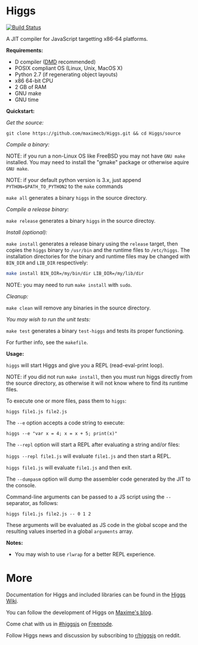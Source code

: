 Higgs
=====

[![Build Status](https://travis-ci.org/maximecb/Higgs.png?branch=master)](https://travis-ci.org/maximecb/Higgs)

A JIT compiler for JavaScript targetting x86-64 platforms.

**Requirements:**

- D compiler ([DMD](http://dlang.org/dmd-linux.html) recommended)
- POSIX compliant OS (Linux, Unix, MacOS X)
- Python 2.7 (if regenerating object layouts)
- x86 64-bit CPU
- 2 GB of RAM
- GNU make
- GNU time

**Quickstart:**

*Get the source:*

`git clone https://github.com/maximecb/Higgs.git && cd Higgs/source`

*Compile a binary:*

NOTE: if you run a non-Linux OS like FreeBSD you may not have `GNU make` installed. You may need to install the "gmake" package or otherwise aquire `GNU make`.

NOTE: if your default python version is 3.x, just append `PYTHON=$PATH_TO_PYTHON2` to the `make` commands

`make all`
generates a binary `higgs` in the source directory.

*Compile a release binary:*

`make release`
generates a binary `higgs` in the source directoy.

*Install (optional):*

`make install`
generates a release binary using the `release` target, then copies the `higgs` binary to `/usr/bin` and the runtime files to `/etc/higgs`. The installation directories for
the binary and runtime files may be changed with `BIN_DIR` and `LIB_DIR` respectively:
```sh
make install BIN_DIR=/my/bin/dir LIB_DIR=/my/lib/dir
```

NOTE: you may need to run `make install` with `sudo`.

*Cleanup:*

`make clean`
will remove any binaries in the source directory.

*You may wish to run the unit tests:*

`make test`
generates a binary `test-higgs` and tests its proper functioning.

For further info, see the `makefile`.

**Usage:**

`higgs` will start Higgs and give you a REPL (read-eval-print loop).

NOTE: if you did not run `make install`, then you must run higgs directly from the source directory, as otherwise it will not know where to find its runtime files.

To execute one or more files, pass them to `higgs`:

`higgs file1.js file2.js`

The `--e` option accepts a code string to execute:

`higgs --e "var x = 4; x = x + 5; print(x)"`

The `--repl` option will start a REPL after evaluating a string and/or files:

`higgs --repl file1.js` will evaluate `file1.js` and then start a REPL.

`higgs file1.js` will evaluate `file1.js` and then exit.

The `--dumpasm` option will dump the assembler code generated by the JIT to the console.

Command-line arguments can be passed to a JS script using the `--` separator, as follows:

`higgs file1.js file2.js -- 0 1 2`

These arguments will be evaluated as JS code in the global scope and the resulting values inserted in a global `arguments` array.

**Notes:**
 - You may wish to use `rlwrap` for a better REPL experience.

More
=====

Documentation for Higgs and included libraries can be found in the [Higgs Wiki](https://github.com/higgsjs/Higgs/wiki).

You can follow the development of Higgs on [Maxime's blog](http://pointersgonewild.wordpress.com/category/higgs/).

Come chat with us in [\#higgsjs](http://webchat.freenode.net/?channels=higgsjs) on [Freenode](http://freenode.net/).

Follow Higgs news and discussion by subscribing to [r/higgsjs](http://www.reddit.com/r/higgsjs/) on reddit.

